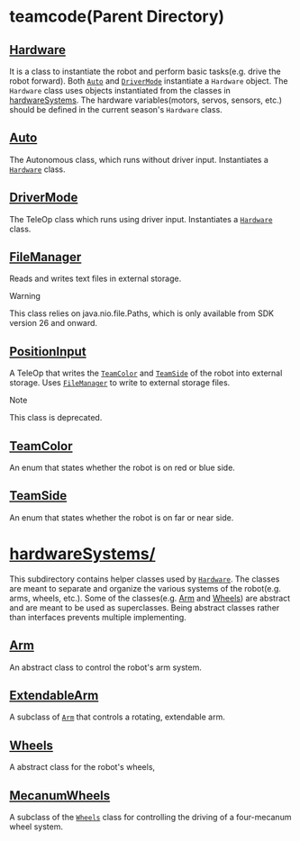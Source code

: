 # teamcode(Parent Directory)

## [Hardware](./Hardware.java)

It is a class to instantiate the robot and perform basic tasks(e.g. drive the robot forward).
Both [`Auto`](#Auto) and [`DriverMode`](#DriverMode) instantiate a `Hardware` object.
The `Hardware` class uses objects instantiated from the classes in [hardwareSystems](#hardwareSystems).
The hardware variables(motors, servos, sensors, etc.) should be defined in the current season's `Hardware` class.

## [Auto](./Auto.java)

The Autonomous class, which runs without driver input.
Instantiates a [`Hardware`](#Hardware) class.

## [DriverMode](./DriverMode.java)

The TeleOp class which runs using driver input.
Instantiates a [`Hardware`](#Hardware) class.

## [FileManager](./FileManager.java)

Reads and writes text files in external storage.

> [!Warning]
> This class relies on java.nio.file.Paths, which is only available from SDK version 26 and onward.

## [PositionInput](./PositionInput.java)

A TeleOp that writes the [`TeamColor`](#TeamColor) and [`TeamSide`](#TeamSide) of the robot into external storage.
Uses [`FileManager`](#FileManager) to write to external storage files.

> [!Note]
> This class is deprecated. 

## [TeamColor](./TeamColor.java)

An enum that states whether the robot is on red or blue side.

## [TeamSide](./TeamSide.java)

An enum that states whether the robot is on far or near side.


# [hardwareSystems/](./hardwareSystems/)

This subdirectory contains helper classes used by [`Hardware`](#Hardware).
The classes are meant to separate and organize the various systems of the robot(e.g. arms, wheels, etc.).
Some of the classes(e.g. [Arm](#Arm) and [Wheels](#Wheels)) are abstract and are meant to be used as superclasses.
Being abstract classes rather than interfaces prevents multiple implementing.

## [Arm](./hardwareSystems/Arm.java)

An abstract class to control the robot's arm system.

## [ExtendableArm](./hardwareSystems/ExtendableArm.java)

A subclass of [`Arm`](#Arm) that controls a rotating, extendable arm.

## [Wheels](./hardwareSystems/Wheels.java)

A abstract class for the robot's wheels,

## [MecanumWheels](./hardwareSystems/MecanumWheels.java)

A subclass of the [`Wheels`](#Wheels) class for controlling the driving of a four-mecanum wheel system.
